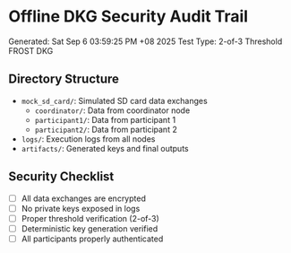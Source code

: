 # Offline DKG Security Audit Trail
Generated: Sat Sep  6 03:59:25 PM +08 2025
Test Type: 2-of-3 Threshold FROST DKG

## Directory Structure
- `mock_sd_card/`: Simulated SD card data exchanges
  - `coordinator/`: Data from coordinator node
  - `participant1/`: Data from participant 1
  - `participant2/`: Data from participant 2
- `logs/`: Execution logs from all nodes
- `artifacts/`: Generated keys and final outputs

## Security Checklist
- [ ] All data exchanges are encrypted
- [ ] No private keys exposed in logs
- [ ] Proper threshold verification (2-of-3)
- [ ] Deterministic key generation verified
- [ ] All participants properly authenticated
